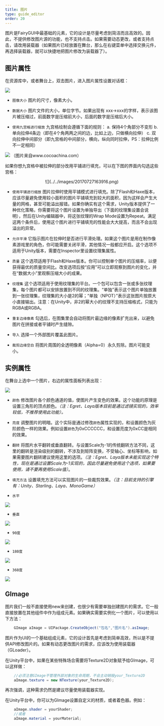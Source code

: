 ```yaml
---
title: 图片
type: guide_editor
order: 20
---
```


图片是FairyGUI中最基础的元素，它的设计是尽量考虑到简洁而且高效的。因此，不提供修改图片源的功能，也不支持点击。如果需要动态更改，或者支持点击，请改用装载器（如果图片已经放置在舞台，那么在右键菜单中选择交换元件，再选择装载器，就可以快捷地把图片修改为装载器了）。

## 图片属性

在资源库中，或者舞台上，双击图片，进入图片属性设置对话框：

![](../../images/20170727152217.png)

- `图像大小` 图片的尺寸，像素大小。

- `数据大小` 图片文件的大小，单位字节。如果出现有 xxx->xxx的字样，表示该图片被压缩过，前面数字是压缩前大小，后面的数字是压缩后大小。

- `使用九宫格进行缩放` 九宫格绘制会遵循下面的规则：
a. 保持4个角部分不变形
b. 单向拉伸4条边（即在4个角两两之间的边，比如上边，只做横向拉伸）
c. 双向拉伸中间部分（即九宫格的中间部分，横向，纵向同时拉伸，PS：拉伸比例不一定相同）

![](../../images/48_183396_534f6b07775ff6b.png)
（图片来自www.cocoachina.com）

如果你想九宫格中被拉伸的部分改用平铺进行填充，可以在下图的界面内勾选这些宫格：

<center>
![](../../images/20170727163916.png)
</center>

- `使用平铺进行缩放` 图片拉伸时使用平铺模式进行填充。除了Flash和Haxe版本，应该尽量避免使用较小面积的图片平铺填充到较大的面积，因为这样会产生大量的网格，甚至可能溢出报错。如果你确实有这个需求，Unity版本提供了一种优化策略，你需要将这个图片设置为单独导出（下面的纹理集设置会说明），然后在Unity编辑器中，将这张纹理的Wrap Mode设置为Repeat。满足这两个条件后，使用这个图片进行平铺填充的性能会大大提高，而且不会出现溢出的异常。

- `允许平滑` 它指示图片在拉伸时是否进行平滑处理。如果这个图片是用在制作像素游戏里的角色，你可能需要关闭平滑，其他情况一般都应开启。这个选项不适用于Unity版本，需要在Inspector里设置纹理集属性。

- `质量` 这个选项适用于Flash和Haxe版本。你可以控制单个图片的压缩率，以便获得最优的质量空间比。改变选项后按“应用”可以立即观察到图片的变化，并在“数据大小”里观察压缩大小的成果。

- `纹理集` 这个选项适用于使用纹理集的平台。一个包可以包含一张或多张纹理集，每个图片都可以安排放置到不同的纹理集。“单独”表示这个图片单独放置到一张纹理集，纹理集的大小是2的幂；“单独（NPOT）”表示这张图片按原大小直接输出。注意：在Unity中，非2的幂大小的纹理不支持压缩格式，只能为RGBA或RGBA。

- `重复边缘像素` 勾选后，在图集里会自动将图片最边缘的像素扩充出来，以避免图片在拼接或者平铺时产生缝隙。

- `导入` 选择一个外部图片覆盖此图片。

- `裁剪边缘空白` 将图片周围的全透明像素（Alpha=0）永久剪除。图片可能变小。

## 实例属性

在舞台上选中一个图片，右边的属性面板列表出现：

![](../../images/20170727152341.png)

- `颜色` 修改图片各个颜色通道的值，使图片产生变色的效果。这个功能的原理是设置三角形的顶点颜色。*（注：Egret、Laya版本目前是通过滤镜实现的，效率较低，不推荐使用此功能）。*

- `亮度` 调整图片的明暗。这个实际是通过修改`颜色`属性实现的，和设置颜色为灰阶颜色一样的效果。例如设置`颜色`为0xCCCCCC，和设置亮度为0xCC是相同的效果。

- `翻转` 将图片水平翻转或垂直翻转。与设置Scale为-1的传统翻转方法不同，这里的翻转是渲染级别的翻转，不涉及到矩阵变换，不受轴心、坐标等影响，如果需要图片翻转建议使用这里的选项。*（注：Egret、Laya版本未能实现这个特性，现在是通过设置Scale为-1实现的，因此尽量避免使用这个选项，如果要使用，请不要再使用Scale值）*。

- `填充方法` 设置填充方法可以实现图片的一些裁剪效果。*（注：目前支持的引擎有：Unity、Starling、Laya、MonoGame）*

 - `水平`  

 ![](../../images/gaollg0.gif)

 - `垂直`

 ![](../../images/gaollg1.gif)

 - `90度`

 ![](../../images/gaollg2.gif)

 - `180度`

 ![](../../images/gaollg3.gif)

 - `360度`

 ![](../../images/gaollg4.gif)

## GImage

图片我们一般不直接使用new来创建，也很少有需要单独创建图片的需求。它一般直接放置在其他组件中作为组成元素。如果确实需要实例化一个图片，可以使用以下方法：

```csharp
    GImage aImage = UIPackage.CreateObject("包名","图片名").asImage;
```

图片作为UI的一个基础组成元素，它的设计首先是考虑到简单高效，所以是不提供API修改图片的。如果有动态更改图片的需求，应该改为使用装载器（GLoader）。

在Unity平台中，如果在某些特殊场合需要将Texture2D对象赋予给GImage，可以这样做：

```csharp
    //必须注意GImage不管理外部对象的生命周期，不会主动销毁your_Texture2D
    aImage.texture = new NTexture(your_Texture2D);
```
再次强调，这种需求仍然是建议尽量使用装载器实现。

在Unity平台中，你可以为GImage设置自定义的材质，或者着色器。例如：

```csharp
    aImage.shader = yourShader; 
    //或者
    aImage.material = yourMaterial;
```
